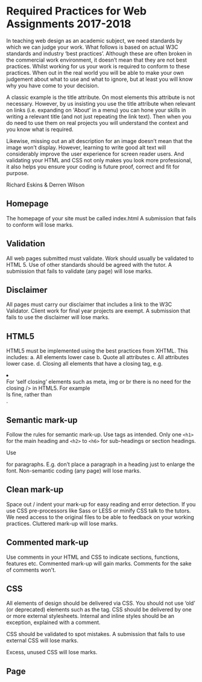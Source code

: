 # Required Practices for Web Assignments 2017-2018

In teaching web design as an academic subject, we need standards by which we can judge your work. What follows is based on actual W3C standards and industry ‘best practices’. Although these are often broken in the commercial work environment, it doesn’t mean that they are not best practices. Whilst working for us your work is required to conform to these practices. When out in the real world you will be able to make your own judgement about what to use and what to ignore, but at least you will know why you have come to your decision.

A classic example is the title attribute. On most elements this attribute is not necessary. However, by us insisting you use the title attribute when relevant on links (i.e. expanding on 'About' in a menu) you can hone your skills in writing a relevant title (and not just repeating the link text). Then when you do need to use them on real projects you will understand the context and you know what is required. 

Likewise, missing out an alt description for an image doesn’t mean that the image won’t display. However, learning to write good alt text will considerably improve the user experience for screen reader users. And validating your HTML and CSS not only makes you look more professional, it also helps you ensure your coding is future proof, correct and fit for purpose.

Richard Eskins & Derren Wilson


## Homepage	
The homepage of your site must be called index.html 	A submission that fails to conform will lose marks.

## Validation	
All web pages submitted must validate. Work should usually be validated to HTML 5. Use of other standards should be agreed with the tutor. A submission that fails to validate (any page) will lose marks.

## Disclaimer	
All pages must carry our disclaimer that includes a link to the W3C Validator. Client work for final year projects are exempt.	A submission that fails to use the disclaimer will lose marks.

## HTML5	
HTML5 must be implemented using the best practices from XHTML. 
This includes:
a.	All elements lower case
b.	Quote all attributes
c.	All attributes lower case.
d.	Closing all elements that have a closing tag, e.g. <li></li>	For ‘self closing’ elements such as meta, img or br there is no need for the closing /> in HTML5. For example <br> Is fine, rather than <br />.

## Semantic mark-up
Follow the rules for semantic mark-up. Use tags as intended. Only one `<h1>` for the main heading and `<h2>` to `<h6>` for sub-headings or section headings.

Use <p> for paragraphs. E.g. don’t place a paragraph in a heading just to enlarge the font.	Non-semantic coding (any page) will lose marks.

## Clean mark-up	
Space out / indent your mark-up for easy reading and error detection. If you use CSS pre-processors like Sass or LESS or minify CSS talk to the tutors. We need access to the original files to be able to feedback on your working practices.	Cluttered mark-up will lose marks.

## Commented mark-up	
Use comments in your HTML and CSS to indicate sections, functions, features etc.	Commented mark-up will gain marks. Comments for the sake of comments won't.
 
## CSS	
All elements of design should be delivered via CSS. You should not use ‘old’ (or deprecated) elements such as the <font> tag. CSS should be delivered by one or more external stylesheets. Internal and inline styles should be an exception, explained with a comment.

CSS should be validated to spot mistakes.	A submission that fails to use external CSS will lose marks.

Excess, unused CSS will lose marks.

## Page <title>	
The homepage title should reflect and set a context for the whole site. What we do, who we are, where we are?

Titles for sub-pages should continue this theme, but reflect the actual page content/purpose first (function first).	A submission that has missing or weak titles will lose marks.

## Meta Keywords	
Meta Keywords should make use of any specific (standout) words or phrases relating to the site/business/product. Avoid generic words.	A submission that has missing or limited keywords will lose marks.

## Meta Description	
Meta Description, in particular on the homepage is a chance to sell your site/business/product when listed on Google in 65 characters. Description for sub-pages should reflect content of that individual page (and the overall site/business/product) when possible.	A submission that has a missing or weak description will lose marks.

## Alt text	
All images (unless fluff or decoration) should have descriptive alt text. Images that have no importance (fluff) should have null alt text (`alt=""`). Images containing text should replicate the text in the alt attribute when possible.	A submission that fails to include descriptive alt text for all relevant images will lose marks.

Consider what sort of images should be added with an `<img>` tag and which ones should be added using CSS `background-image`.

## Image captions	
Consider the use of captions with images (if your design allows). Use the `figure` and `figcaption` tags. 	Do not repeat alt text in a caption. Either add to/enhance the alt description in your caption, or have a null alt.

## Title attribute for links	
Not always necessary in the real world but for you to hone your writing skills we expect title attributes when applicable on links. Enhance, don’t replicate link text. Especially effective on menu links (that have short link text).	On the flip side, do not add the title attribute to random elements. It is pointless. DO NOT confuse the title attribute for the alt attribute.

## Link text	
Think about your link text. Don’t use or repeat descriptions such as ‘read more’ or ‘click here’. They tell the user nothing, are bad for accessibility. Good link text has SEO benefits.	A submission that fails to include descriptive link text will lose marks.

## Images as links	
Use the alt text to describe the location of the link. The link element doesn’t need a title attribute.	A submission that fails to use the alt text this way will lose marks.

## Accessibility	
[Conformance to WCAG 2.0](https://www.w3.org/TR/WCAG20/). __Your web site must be accessible!__	

A submission that fails to conform to applicable WCAG 2.0 standards will lose marks.
 
## Image optimisation	

All images must be optimised for the web. If relevant, crop to remove un-necessary elements of your pictures. Resize the physical dimensions of each image to fit the page design. DO NOT resize images with the height & width attributes only.	A submission that fails to optimise all images will lose marks.
You should strive to get image file sizes as small as possible.

Aim for a balance between quality and file size.

## Version control	
We will be encouraging the use of [version control tools such as github](https://education.github.com/pack) in coursework. This is an ‘essential skill’ for the digital industries for a variety of roles, not just techies.	Using version control is a great way to back up your work and you progress through a project.

You can also use for team work for multiple contributions.

## Media	
All text, images, audio and movies should be the student’s own, original work or belong to your client. Use of library items must be credited. You can use creative commons materials if allowed under the relevant licence.	Use of other people’s work may lead to charges of plagiarism.

Credit is given for original images – not for stock or library images.

## Files & Folders	
* Filenames – no spaces, dashes or underscores to separate words, no caps, relevant names. `DSC 10344.jpg ` should be `drone-takeoff.jpg`.
* Folders – relevant file/folder structure.	Poor file names and/or file/folder structure will lose marks. Even if you have only a few images or a single CSS file it is worth creating a folder for them to keep everything organised.

## Design	
Page design including layout, positioning, use of space, colour and typography.	Good design will gain credit. Design is often the element that lifts excellent work (quality coding and content) into the highest marking bands.

## Usability
Providing the user with ‘a good experience’.	User centred designs with high usability will gain credit.

## Text	
All text must be original unless quoted or provided by a client. Use of other people’s work may lead to charges of plagiarism.

## Grammar	
All text should be spell checked and grammar checked.	A submission that includes typing errors and/or bad grammar cannot attain a mark of excellent.

## Coding	
All coding must be original. If you have used scripts or code from tutorials or such in your work you must always credit using comments.

Use of other people’s work may lead to charges of plagiarism.

## Forms	
Forms can be processed using services such as [formspree.io](http://formspree.io/)

All forms must be accessible and highly usable.
 
## Frameworks for layout
Use of pre-created CSS layout solutions (frameworks or templates) is not acceptable unless specified in class or agreed with tutors.

You are learning to code. Create your own grids and layouts.	There are downsides to many grid solutions including bloated code. If your code is bloated (full of unnecessary mark-up and CSS) you will lose marks.

Coursework using predefined solutions may be disqualified.

## CSS pre-processors & compression
Use of CSS pre-processors & compression in coursework must be agreed with tutors.

You may be required to provide access to the original CSS.

Whilst we encourage learning to use these tools you should aim to develop your CSS skills first.

## JavaScript	
Use of JavaScript is encouraged. Make sure you know what you are using. Do not just cut and paste lumps of code. Be careful of using predefined script without knowing how it really functions. Prefer solutions that use 'progressive enhancement' - no inline javascript. Check your website still works with JavaScript turned off, even if the functionality isn't available.

Good implementation will gain credit and as you guessed it, poor implementation will lose credit.

## PHP	
As with JavaScript. Use, but within your limits. As above.

## Other technologies	
There are numerous new technologies being developed for the web almost daily. We encourage you to experiment; to try out some of the latest tools and techniques in your work. Discuss with tutors.	Good implementation will gain credit. Poor implementation will be a disaster and could cause much pain!

Always be prepared to 're-wind' when things don't work. Version control can help with this.

